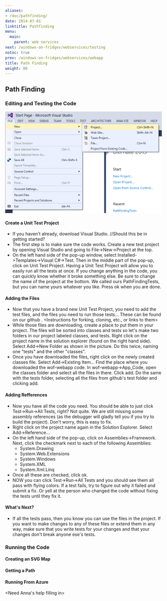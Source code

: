 ```yaml
---
aliases:
- /doc/pathfinding/
date: 2014-07-01
linktitle: Pathfinding 
menu:
  main:
    parent: web services 
next: /windows-on-fridges/webservices/testing
notoc: true
prev: /windows-on-fridges/webservices/webapp
title: Path Finding
weight: 80
---
```


## Path Finding
### Editing and Testing the Code

![New Project](../../static/img/File-New-Project.png)

#### Create a Unit Test Project
* If you haven't already, download Visual Studio. <link> //Should this be in getting started?
* The first step is to make sure the code works. Create a new test project by opening Visual Studio and going to File->New->Project at the top.
* On the left hand side of the pop-up window, select Installed->Templates->Visual C#->Test. Then in the middle part of the pop-up, click on Unit Test Project. Having a Unit Test Project will allow you to easily run all the tests at once. If you change anything in the code, you can quickly know whether it broke something else. Be sure to change the name of the project at the bottom. We called ours PathFindingTests, but you can name yours whatever you like. Press ok when you are done.

#### Adding the Files
* Now that you have a brand new Unit Test Project, you need to add the test files, and the files you need to run those tests... These can be found on our github <link>. <Instructions for forking, cloning, etc., or links to them>
* While those files are downloading, create a place to put them in your project. The files will be sorted into classes and tests so let's make two folders in our project labeled classes, and tests. Right click on the project name in the solution explorer (found on the right hand side). Select Add->New Folder as shown in the picture. Do this twice, naming one "tests" and the other "classes".
* Once you have downloaded the files, right click on the newly created classes file. Select Add->Existing Item... Find the place where you downloaded the wof-webapp code. In wof-webapp->App_Code, open the classes folder and select all the files in there. Click add. Do the same with the tests folder, selecting all the files from github's test folder and clicking add.

#### Adding Refferences

  * Now you have all the code you need. You should be able to just click Test->Run->All Tests, right? Not quite. We are still missing some assembly references (as the debugger will gladly tell you if you try to build the project). Don't worry, this is easy to fix.
  * Right click on the project name again in the Solution Explorer. Select Add->Reference...
  * On the left hand side of the pop-up, click on Assemblies->Framework. Next, click the checkmark next to each of the following Assemblies:
    * System.Drawing
    * System.Web.Extensions
    * System.Windows
    * System.XML
    * System.Xml.Linq
  * Once all these are checked, click ok.
  * NOW you can click Test->Run->All Tests and you should see them all pass with flying colors. If a test fails, try to figure out why it failed and submit a fix. Or yell at the person who changed the code without fixing the tests until they fix it.

#### What's Next?
  * If all the tests pass, then you know you can use the files in the project. If you want to make changes to any of these files or extend them in any way, make sure that you write tests for your changes and that your changes don't break anyone ese's tests. 

### Running the Code
#### Creating an SVG Map
#### Getting a Path
#### Running From Azure
 <Need Anna's help filling in>
